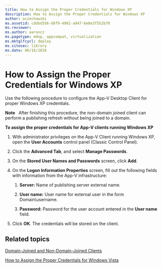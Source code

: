 ```yaml
---
title: How to Assign the Proper Credentials for Windows XP
description: How to Assign the Proper Credentials for Windows XP
author: aczechowski
ms.assetid: cddbd556-d8f9-4981-a947-6e8e3f552b70
ms.reviewer:
ms.author: aaroncz
ms.pagetype: mdop, appcompat, virtualization
ms.mktglfcycl: deploy
ms.sitesec: library
ms.date: 06/16/2016
---
```



# How to Assign the Proper Credentials for Windows XP


Use the following procedure to configure the App-V Desktop Client for proper Windows XP credentials.

**Note**  
After finishing this procedure, the non-domain joined client can perform a publishing refresh without being joined to a domain.



**To assign the proper credentials for App-V clients running Windows XP**

1.  With administrator privileges on the App-V Client running Windows XP, open the **User Accounts** control panel (Classic Control Panel).

2.  Click the **Advanced Tab**, and select **Manage Passwords**.

3.  On the **Stored User Names and Passwords** screen, click **Add**.

4.  On the **Logon Information Properties** screen, fill out the following fields with information from the App-V infrastructure:

    1.  **Server:** Name of publishing server external name.

    2.  **User name:** User name for external user in the form Domain\\username.

    3.  **Password:** Password for the user account entered in the **User name** field.

5.  Click **OK**. The credentials will be stored on the client.

## Related topics


[Domain-Joined and Non-Domain-Joined Clients](domain-joined-and-non-domain-joined-clients.md)

[How to Assign the Proper Credentials for Windows Vista](how-to-assign--the-proper-credentials-for-windows-vista.md)









